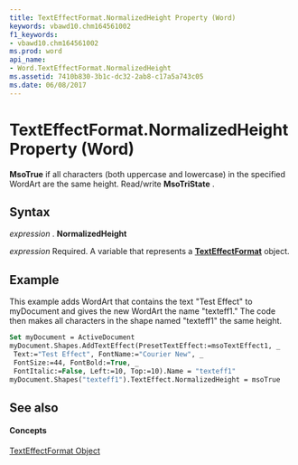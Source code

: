 ```yaml
---
title: TextEffectFormat.NormalizedHeight Property (Word)
keywords: vbawd10.chm164561002
f1_keywords:
- vbawd10.chm164561002
ms.prod: word
api_name:
- Word.TextEffectFormat.NormalizedHeight
ms.assetid: 7410b830-3b1c-dc32-2ab8-c17a5a743c05
ms.date: 06/08/2017
---
```



# TextEffectFormat.NormalizedHeight Property (Word)

 **MsoTrue** if all characters (both uppercase and lowercase) in the specified WordArt are the same height. Read/write **MsoTriState** .


## Syntax

 _expression_ . **NormalizedHeight**

 _expression_ Required. A variable that represents a **[TextEffectFormat](Word.TextEffectFormat.md)** object.


## Example

This example adds WordArt that contains the text "Test Effect" to myDocument and gives the new WordArt the name "texteff1." The code then makes all characters in the shape named "texteff1" the same height.


```vb
Set myDocument = ActiveDocument 
myDocument.Shapes.AddTextEffect(PresetTextEffect:=msoTextEffect1, _ 
 Text:="Test Effect", FontName:="Courier New", _ 
 FontSize:=44, FontBold:=True, _ 
 FontItalic:=False, Left:=10, Top:=10).Name = "texteff1" 
myDocument.Shapes("texteff1").TextEffect.NormalizedHeight = msoTrue
```


## See also


#### Concepts


[TextEffectFormat Object](Word.TextEffectFormat.md)

